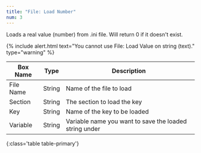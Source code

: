 ```yaml
---
title: "File: Load Number"
num: 3
---
```


Loads a real value (number) from .ini file. Will return 0 if it doesn't exist.

{% include alert.html text="You cannot use File: Load Value on string (text)." type="warning" %} 

| Box Name | Type | Description | 
|-------|--------|--------
|File Name|	String	|Name of the file to load
|Section|	String|	The section to load the key
|Key	|String	|Name of the key to be loaded
|Variable|	String|	Variable name you want to save the loaded string under
{:class='table table-primary'}









